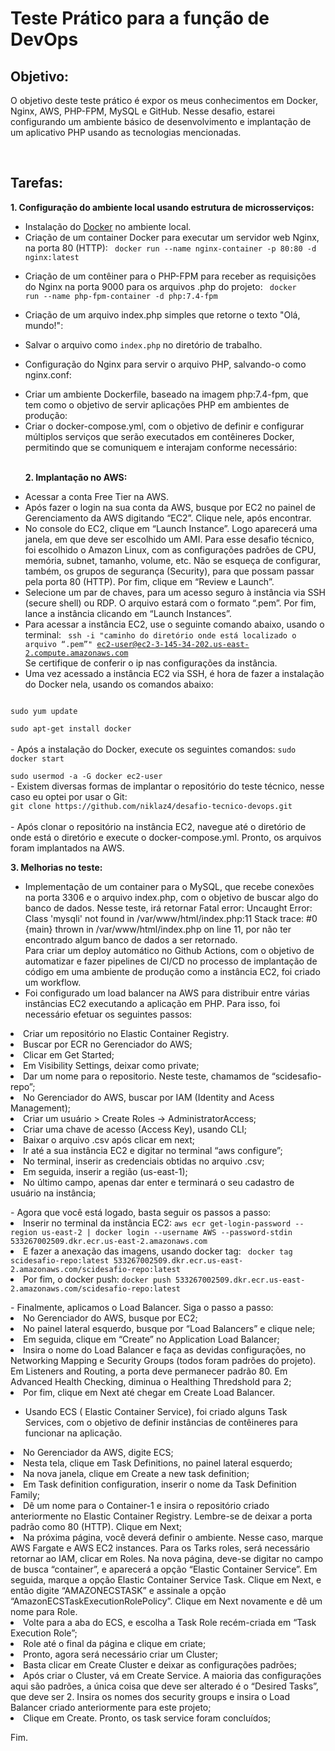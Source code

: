 <h1> Teste Prático para a função de DevOps</h1>
<h2> Objetivo:</h2></p>
O objetivo deste teste prático é expor os meus conhecimentos em Docker, Nginx, AWS, PHP-FPM, MySQL e GitHub. Nesse desafio, estarei configurando um ambiente básico de desenvolvimento e implantação de um aplicativo PHP usando as tecnologias mencionadas.</p><br>
 
<h2>Tarefas:</h2>
 
<b> 1. Configuração do ambiente local usando estrutura de microsserviços:</b>
- Instalação do <a href="https://hub.docker.com/">Docker</a> no ambiente local.<br>
- Criação de um container Docker para executar um servidor web Nginx, na porta 80 (HTTP):
   <code> docker run --name nginx-container -p 80:80 -d nginx:latest </code></p>
- Criação de um contêiner para o PHP-FPM para receber as requisições do Nginx na porta 9000 para os arquivos .php do projeto:
  <code>  docker run --name php-fpm-container -d php:7.4-fpm</code></p>
- Criação de um arquivo index.php simples que retorne o texto "Olá, mundo!":</p>
- Salvar o arquivo como `index.php` no diretório de trabalho.</p>
- Configuração do Nginx para servir o arquivo PHP, salvando-o como nginx.conf:</p>
- Criar um ambiente Dockerfile, baseado na imagem php:7.4-fpm, que tem como o objetivo de servir aplicações PHP em ambientes de produção: 
- Criar o docker-compose.yml, com o objetivo de definir e configurar múltiplos serviços que serão executados em contêineres Docker, permitindo que se comuniquem e interajam conforme necessário: </p><br>
<b>2. Implantação no AWS:</b></p>
- Acessar a conta Free Tier na AWS.<br>
- Após fazer o login na sua conta da AWS, busque por EC2 no painel de Gerenciamento da AWS digitando “EC2”. Clique nele, após encontrar.<br>
- No console do EC2, clique em “Launch Instance”. Logo aparecerá uma janela, em que deve ser escolhido um AMI. Para esse desafio técnico, foi escolhido o Amazon Linux, com as configurações padrões de CPU, memória, subnet, tamanho, volume, etc. Não se esqueça de configurar, também, os grupos de segurança (Security), para que possam passar pela porta 80 (HTTP). Por fim, clique em “Review e Launch”.<br>
- Selecione um par de chaves, para um acesso seguro à instância via SSH (secure shell) ou RDP. O arquivo estará com o formato “.pem”. Por fim, lance a instância clicando em “Launch Instances”.<br>
- Para acessar a instância EC2, use o seguinte comando abaixo, usando o terminal:
<code> ssh -i "caminho do diretório onde está localizado o arquivo “.pem”" ec2-user@ec2-3-145-34-202.us-east-2.compute.amazonaws.com </code>
Se certifique de conferir o ip nas configurações da instância.<br>
- Uma vez acessado a instância EC2 via SSH, é hora de fazer a instalação do Docker nela, usando os comandos abaixo:
<code>
sudo yum update<br>
sudo apt-get install docker
</code><br>
- Após a instalação do Docker, execute os seguintes comandos:
<code>sudo docker start<br>
sudo usermod -a -G docker ec2-user</code><br>
- Existem diversas formas de implantar o repositório do teste técnico, nesse caso eu optei por usar o Git:
<code>
git clone https://github.com/niklaz4/desafio-tecnico-devops.git
</code><br>
- Após clonar o repositório na instância EC2, navegue até o diretório de onde está o diretório e execute o docker-compose.yml. Pronto, os arquivos foram implantados na AWS.</p>

<b> 3. Melhorias no teste: </b></p>
- Implementação de um container para o MySQL, que recebe conexões na porta 3306 e o arquivo index.php, com o objetivo de buscar algo do banco de dados. Nesse teste, irá retornar Fatal error: Uncaught Error: Class 'mysqli' not found in /var/www/html/index.php:11 Stack trace: #0 {main} thrown in /var/www/html/index.php on line 11, por não ter encontrado algum banco de dados a ser retornado.<br>
Para criar um deploy automático no Github Actions, com o objetivo de automatizar e fazer pipelines de CI/CD no processo de implantação de código em uma ambiente de produção como a instância EC2, foi criado um workflow.
- Foi configurado um load balancer na AWS para distribuir entre várias instâncias EC2 executando a aplicação em PHP. Para isso, foi necessário efetuar os seguintes passos:<br>
<li>Criar um repositório no Elastic Container Registry.</li>
<li>Buscar por ECR no Gerenciador do AWS;</li>
<li>Clicar em Get Started;</li>
<li>Em Visibility Settings, deixar como private;</li>
<li>Dar um nome para o repositorio. Neste teste, chamamos de “scidesafio-repo”;</li>
<li>No Gerenciador do AWS, buscar por IAM (Identity and Acess Management);</li>
<li>Criar um usuário > Create Roles -> AdministratorAccess;</li>
<li>Criar uma chave de acesso (Access Key), usando CLI;</li>
<li>Baixar o arquivo .csv após clicar em next;</li>
<li>Ir até a sua instância EC2 e digitar no terminal “aws configure”;</li>
<li>No terminal, inserir as credenciais obtidas no arquivo .csv;</li>
<li>Em seguida, inserir a região (us-east-1);</li>
<li>No último campo, apenas dar enter e terminará o seu cadastro de usuário na instância;</p>
- Agora que você está logado, basta seguir os passos a passo:<br>
<li>Inserir no terminal da instância EC2: <code>aws ecr get-login-password --region us-east-2 | docker login --username AWS --password-stdin 533267002509.dkr.ecr.us-east-2.amazonaws.com</code></li>
<li>E fazer a anexação das imagens, usando docker tag: <code> docker tag scidesafio-repo:latest 533267002509.dkr.ecr.us-east-2.amazonaws.com/scidesafio-repo:latest</code></li>
<li>Por fim, o docker push: <code>docker push 533267002509.dkr.ecr.us-east-2.amazonaws.com/scidesafio-repo:latest</code></li></p>
- Finalmente, aplicamos o Load Balancer. Siga o passo a passo:<br>
<li>No Gerenciador do AWS, busque por EC2;</li>
<li>No painel lateral esquerdo, busque por “Load Balancers” e clique nele;</li>
<li>Em seguida, clique em “Create” no Application Load Balancer;</li>
<li>Insira o nome do Load Balancer e faça as devidas configurações, no Networking Mapping e Security Groups (todos foram padrões do projeto). Em Listeners and Routing, a porta deve permanecer padrão 80. Em Advanced Health Checking, diminua o Healthing Thredshold para 2;</li>
<li>Por fim, clique em Next até chegar em Create Load Balancer. </li></p>

- Usando ECS ( Elastic Container Service), foi criado alguns Task Services, com o objetivo de definir instâncias de contêineres para funcionar na aplicação.<br>
<li>No Gerenciador da AWS, digite ECS;</li>
<li>Nesta tela, clique em Task Definitions, no painel lateral esquerdo;</li>
<li>Na nova janela, clique em Create a new task definition;</li>
<li>Em Task definition configuration, inserir o nome da Task Definition Family;</li>
<li>Dê um nome para o Container-1 e insira o repositório criado anteriormente no Elastic Container Registry. Lembre-se de deixar a porta padrão como 80 (HTTP). Clique em Next;</li>
<li>Na próxima página, você deverá definir o ambiente. Nesse caso, marque AWS Fargate e AWS EC2 instances. Para os Tarks roles, será necessário retornar ao IAM, clicar em Roles. Na nova página, deve-se digitar no campo de busca “container”, e aparecerá a opção “Elastic Container Service”. Em seguida, marque a opção Elastic Container Service Task. Clique em Next, e então digite “AMAZONECSTASK” e assinale a opção “AmazonECSTaskExecutionRolePolicy”. Clique em Next novamente e dê um nome para Role.</li>
<li>Volte para a aba do ECS, e escolha a Task Role recém-criada em “Task Execution Role”;</li>
<li>Role até o final da página e clique em criate;</li>
<li>Pronto, agora será necessário criar um Cluster;</li>
<li>Basta clicar em Create Cluster e deixar as configurações padrões;</li>
<li>Após criar o Cluster, vá em Create Service. A maioria das configurações aqui são padrões, a única coisa que deve ser alterado é o “Desired Tasks”, que deve ser 2. Insira os nomes dos security groups e insira o Load Balancer criado anteriormente para este projeto;</li>
<li>Clique em Create. Pronto, os task service foram concluídos;</li></p>Fim.
